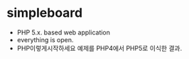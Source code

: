 # simpleboard

* PHP 5.x. based web application
* everything is open.
* PHP이렇게시작하세요 예제를 PHP4에서 PHP5로 이식한 결과.

